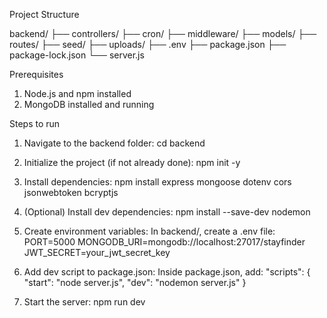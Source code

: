 Project Structure

backend/
├── controllers/
├── cron/
├── middleware/
├── models/
├── routes/
├── seed/
├── uploads/
├── .env
├── package.json
├── package-lock.json
└── server.js

Prerequisites

1. Node.js and npm installed
2. MongoDB installed and running

Steps to run

1. Navigate to the backend folder:
   cd backend

2. Initialize the project (if not already done):
   npm init -y

3. Install dependencies:
   npm install express mongoose dotenv cors jsonwebtoken bcryptjs

4. (Optional) Install dev dependencies:
   npm install --save-dev nodemon

5. Create environment variables:
   In backend/, create a .env file:
   PORT=5000
   MONGODB_URI=mongodb://localhost:27017/stayfinder
   JWT_SECRET=your_jwt_secret_key

6. Add dev script to package.json:
   Inside package.json, add:
   "scripts": {
     "start": "node server.js",
     "dev": "nodemon server.js"
   }

7. Start the server:
   npm run dev
